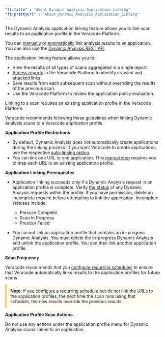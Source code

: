 ```yaml
---
"ft:title" : "About Dynamic Analysis Application Linking"
"ft:prettyUrl" : "About_Dynamic_Analysis_Application_Linking"
---
```

The Dynamic Analysis application linking feature allows you to link scan results to an application profile in the Veracode Platform.

You can [manually](https://docs.veracode.com/r/t_link_apps) or [automatically](https://docs.veracode.com/r/t_autolink_apps) link analysis results to an application. You can also use the [Dynamic Analysis REST API](https://docs.veracode.com/r/t_dynamic_linkAPI).

The application linking feature allows you to:

-  View the results of all types of scans aggregated in a single report.
-  [Access reports](https://docs.veracode.com/r/Understanding_the_DA_Coverage_Report) in the Veracode Platform to identify crawled and attacked links.
-  Save results from each subsequent scan without overriding the results of the previous scan.
-  Use the Veracode Platform to review the application policy evaluation.

Linking to a scan requires an existing application profile in the Veracode Platform.

Veracode recommends following these guidelines when linking Dynamic Analysis scans to a Veracode application profile:

**Application Profile Restrictions**

- By default, Dynamic Analysis does not automatically create applications during the linking process. If you want Veracode to create applications, use the respective [auto-linking option](https://docs.veracode.com/r/t_autolink_apps).
- You can link one URL to one application. This [manual step](https://docs.veracode.com/r/t_link_apps) requires you to map each URL to an existing application profile.

**Application Linking Prerequisites**

- Application linking succeeds only if a Dynamic Analysis request in an application profile is complete. Verify [the status](https://docs.veracode.com/r/t_was_check_status) of any Dynamic Analysis requests within the profile. If you have permission, delete an incomplete request before attempting to link the application. Incomplete statuses include:
 
    -   Prescan Complete
    -   Scan in Progress
    -   Prescan Failed
   
- You cannot link an application profile that contains an in-progress Dynamic Analysis. You must delete the in-progress Dynamic Analysis and unlink the application profile. You can then link another application profile.

**Scan Frequency**

Veracode recommends that you [configure recurring schedules](https://docs.veracode.com/r/t_was_recurring) to ensure that Veracode automatically links results to the application profiles for future scans.

   <p style="background-color:#FFFCF3; padding: 12px; border-left: 5px solid #F7CD55;"><b>Note:</b> If you configure a recurring schedule but do not link the URLs to the application profiles, the next time the scan runs using that schedule, the new results override the previous results.</p>

**Application Profile Scan Actions**

Do not use any actions under the application profile menu for Dynamic Analysis scans linked to an application.